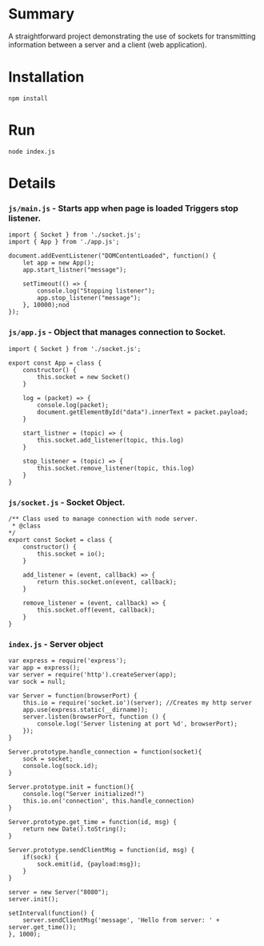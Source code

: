 # Summary

A straightforward project demonstrating the use of sockets for transmitting information between a server and a client (web application).

# Installation 

`npm install`

# Run
`node index.js`

# Details

### `js/main.js` - Starts app when page is loaded Triggers stop listener.

```
import { Socket } from './socket.js';
import { App } from './app.js';

document.addEventListener("DOMContentLoaded", function() {
    let app = new App();
    app.start_listner("message");

    setTimeout(() => {
        console.log("Stopping listener");
        app.stop_listener("message");
    }, 10000);nod
});

```

### `js/app.js` - Object that manages connection to Socket.
```
import { Socket } from './socket.js';

export const App = class {
    constructor() {
        this.socket = new Socket()
    }

    log = (packet) => {
        console.log(packet);
        document.getElementById("data").innerText = packet.payload;
    }

    start_listner = (topic) => {
        this.socket.add_listener(topic, this.log)
    }

    stop_listener = (topic) => {
        this.socket.remove_listener(topic, this.log)
    }
}
```

### `js/socket.js` - Socket Object.
```
/** Class used to manage connection with node server. 
 * @class
*/
export const Socket = class {
	constructor() {
		this.socket = io();
	}

	add_listener = (event, callback) => {
		return this.socket.on(event, callback);
	}

	remove_listener = (event, callback) => {
		this.socket.off(event, callback);
	}
}
```

### `index.js` - Server object
```
var express = require('express');
var app = express();
var server = require('http').createServer(app);
var sock = null;

var Server = function(browserPort) {
	this.io = require('socket.io')(server); //Creates my http server
	app.use(express.static(__dirname));
	server.listen(browserPort, function () {   
   		console.log('Server listening at port %d', browserPort);
	});	
}

Server.prototype.handle_connection = function(socket){
	sock = socket;
	console.log(sock.id);
}

Server.prototype.init = function(){
	console.log("Server initialized!")
	this.io.on('connection', this.handle_connection)
}

Server.prototype.get_time = function(id, msg) {
	return new Date().toString();
}

Server.prototype.sendClientMsg = function(id, msg) {
	if(sock) {
		sock.emit(id, {payload:msg});
	}
} 

server = new Server("8080");
server.init();

setInterval(function() {
	server.sendClientMsg('message', 'Hello from server: ' + server.get_time());
}, 1000);
```





